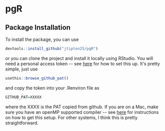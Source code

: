 # pgR

## Package Installation
To install the package, you can use 

```r
devtools::install_github("jtipton25/pgR")
```

or you can clone the project and install it locally using RStudio. You will need a personal access token -- see [here](https://happygitwithr.com/github-pat.html) for how to set this up. It's pretty simple, just use 

```r
usethis::browse_github_pat()
``` 

and copy the token into your .Renviron file as 

```r
GITHUB_PAT=XXXXX
```

where the XXXX is the PAT copied from github. If you are on a Mac, make sure you have an openMP supported compiler -- see [here](https://thecoatlessprofessor.com/programming/cpp/r-compiler-tools-for-rcpp-on-macos/) for instructions on how to get this setup. For other systems, I think this is pretty straightforward.
